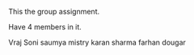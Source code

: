 This the group assignment.

Have 4 members in it.

Vraj Soni
saumya mistry
karan sharma
farhan dougar